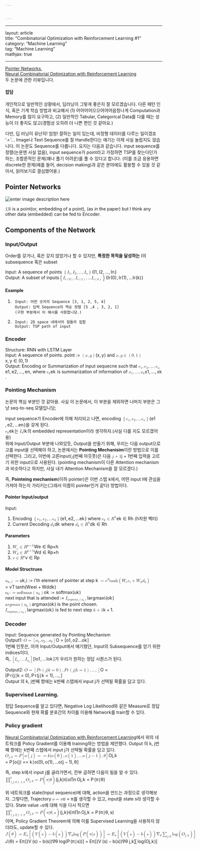 ```yaml
---


---
```


<hr>
<p>layout: article<br>
title: “Combinatorial Optimization with Reinforcement Learning #1”<br>
category: “Machine Learning”<br>
tag: “Machine Learning”<br>
mathjax: true</p>
<hr>
<p><a href="https://arxiv.org/abs/1506.03134">Pointer Networks</a>,<br>
<a href="https://arxiv.org/abs/1611.09940">Neural Combinatorial Optimization with Reinforcement Learning</a><br>
두 논문에 관한 리뷰입니다.</p>
<h4 id="잡담">잡담</h4>
<p>개인적으로 일반적인 상황에서, 딥러닝이 그렇게 좋은지 잘 모르겠습니다. 다른 패턴 인식, 혹은 기계 학습 방법과 비교해서 (1) 어어어어으으어어어음청나게 Computation과 Memory를 많이 요구하고, (2) 일반적인 Tabular, Categorical Data를 다룰 때는 성능이 더 좋지도 않고(경험상 오히려 더 나쁜 편인 것 같아요.)</p>
<p>다만, 딥 러닝이 유난히! 엄청! 잘하는 일이 있는데, 비정형 데이터를 다루는 일이겠죠 ‘ㅅ’… Image나 Text Sequence를 잘 Handle한다는 얘기는 이제 사실 놀랍지도 않습니다. 이 논문도 Sequence를 다룹니다. 요지는 다음과 같습니다. input sequence를 정렬(논문엔 사실 없음), input sequence가 point라고 가정하면 TSP를 찾는다던가 하는, 조합론적인 문제(꽤나 풀기 어려운)를 풀 수 있다고 합니다. (이를 조금 응용하면 discrete한 문제(예를 들어, decision making)과 같은 분야에도 활용할 수 있을 것 같아서, 읽어보기로 결심했어용.)</p>
<h2 id="pointer-networks">Pointer Networks</h2>
<p><img src="https://lh3.googleusercontent.com/32fGbBX91XeRrjtqvAg3yo7xncJ4AaX8iArLnIryHJqH1iSHeqpM-bTQpCCOMcfnOYgUgdKUbHd4" alt="enter image description here"></p>
<p><span class="katex--inline"><span class="katex"><span class="katex-mathml"><math><semantics><mrow><msub><mi>I</mi><mi>i</mi></msub></mrow><annotation encoding="application/x-tex">I_i</annotation></semantics></math></span><span class="katex-html" aria-hidden="true"><span class="base"><span class="strut" style="height: 0.83333em; vertical-align: -0.15em;"></span><span class="mord"><span class="mord mathit" style="margin-right: 0.07847em;">I</span><span class="msupsub"><span class="vlist-t vlist-t2"><span class="vlist-r"><span class="vlist" style="height: 0.311664em;"><span class="" style="top: -2.55em; margin-left: -0.07847em; margin-right: 0.05em;"><span class="pstrut" style="height: 2.7em;"></span><span class="sizing reset-size6 size3 mtight"><span class="mord mathit mtight">i</span></span></span></span><span class="vlist-s">​</span></span><span class="vlist-r"><span class="vlist" style="height: 0.15em;"><span class=""></span></span></span></span></span></span></span></span></span></span> is a point(or, embedding of a point), (as in the paper) but I think any other data (embedded) can be fed to Encoder.</p>
<h2 id="components-of-the-network">Components of the Network</h2>
<h3 id="inputoutput">Input/Output</h3>
<p>Order를 갖거나, 혹은 갖지 않았거나 할 수 있지만, <strong>특정한 목적을 달성하는</strong> I의 subsequence 혹은 subset</p>
<p>Input: A sequence of points <span class="katex--inline"><span class="katex"><span class="katex-mathml"><math><semantics><mrow><mo>{</mo><msub><mi>I</mi><mn>1</mn></msub><mo separator="true">,</mo><msub><mi>I</mi><mn>2</mn></msub><mo separator="true">,</mo><mi mathvariant="normal">.</mi><mi mathvariant="normal">.</mi><mi mathvariant="normal">.</mi><mo separator="true">,</mo><msub><mi>I</mi><mi>n</mi></msub><mo>}</mo></mrow><annotation encoding="application/x-tex">\{I_1, I_2, ..., I_n\}</annotation></semantics></math></span><span class="katex-html" aria-hidden="true"><span class="base"><span class="strut" style="height: 1em; vertical-align: -0.25em;"></span><span class="mopen">{</span><span class="mord"><span class="mord mathit" style="margin-right: 0.07847em;">I</span><span class="msupsub"><span class="vlist-t vlist-t2"><span class="vlist-r"><span class="vlist" style="height: 0.301108em;"><span class="" style="top: -2.55em; margin-left: -0.07847em; margin-right: 0.05em;"><span class="pstrut" style="height: 2.7em;"></span><span class="sizing reset-size6 size3 mtight"><span class="mord mtight">1</span></span></span></span><span class="vlist-s">​</span></span><span class="vlist-r"><span class="vlist" style="height: 0.15em;"><span class=""></span></span></span></span></span></span><span class="mpunct">,</span><span class="mspace" style="margin-right: 0.166667em;"></span><span class="mord"><span class="mord mathit" style="margin-right: 0.07847em;">I</span><span class="msupsub"><span class="vlist-t vlist-t2"><span class="vlist-r"><span class="vlist" style="height: 0.301108em;"><span class="" style="top: -2.55em; margin-left: -0.07847em; margin-right: 0.05em;"><span class="pstrut" style="height: 2.7em;"></span><span class="sizing reset-size6 size3 mtight"><span class="mord mtight">2</span></span></span></span><span class="vlist-s">​</span></span><span class="vlist-r"><span class="vlist" style="height: 0.15em;"><span class=""></span></span></span></span></span></span><span class="mpunct">,</span><span class="mspace" style="margin-right: 0.166667em;"></span><span class="mord">.</span><span class="mord">.</span><span class="mord">.</span><span class="mpunct">,</span><span class="mspace" style="margin-right: 0.166667em;"></span><span class="mord"><span class="mord mathit" style="margin-right: 0.07847em;">I</span><span class="msupsub"><span class="vlist-t vlist-t2"><span class="vlist-r"><span class="vlist" style="height: 0.151392em;"><span class="" style="top: -2.55em; margin-left: -0.07847em; margin-right: 0.05em;"><span class="pstrut" style="height: 2.7em;"></span><span class="sizing reset-size6 size3 mtight"><span class="mord mathit mtight">n</span></span></span></span><span class="vlist-s">​</span></span><span class="vlist-r"><span class="vlist" style="height: 0.15em;"><span class=""></span></span></span></span></span></span><span class="mclose">}</span></span></span></span></span><br>
Output: A  subset of inputs<span class="katex--inline"><span class="katex"><span class="katex-mathml"><math><semantics><mrow><mo>{</mo><msub><mi>I</mi><mrow><mi>r</mi><mo>(</mo><mn>0</mn><mo>)</mo></mrow></msub><mo separator="true">,</mo><msub><mi>I</mi><mrow><mi>r</mi><mo>(</mo><mn>1</mn><mo>)</mo></mrow></msub><mo separator="true">,</mo><mi mathvariant="normal">.</mi><mi mathvariant="normal">.</mi><mi mathvariant="normal">.</mi><msub><mi>I</mi><mrow><mi>r</mi><mo>(</mo><mi>k</mi><mo>)</mo></mrow></msub><mo>}</mo></mrow><annotation encoding="application/x-tex">\{I_{r(0)}, I_{r(1)}, ... I_{r(k)} \}</annotation></semantics></math></span><span class="katex-html" aria-hidden="true"><span class="base"><span class="strut" style="height: 1.1052em; vertical-align: -0.3552em;"></span><span class="mopen">{</span><span class="mord"><span class="mord mathit" style="margin-right: 0.07847em;">I</span><span class="msupsub"><span class="vlist-t vlist-t2"><span class="vlist-r"><span class="vlist" style="height: 0.3448em;"><span class="" style="top: -2.5198em; margin-left: -0.07847em; margin-right: 0.05em;"><span class="pstrut" style="height: 2.7em;"></span><span class="sizing reset-size6 size3 mtight"><span class="mord mtight"><span class="mord mathit mtight" style="margin-right: 0.02778em;">r</span><span class="mopen mtight">(</span><span class="mord mtight">0</span><span class="mclose mtight">)</span></span></span></span></span><span class="vlist-s">​</span></span><span class="vlist-r"><span class="vlist" style="height: 0.3552em;"><span class=""></span></span></span></span></span></span><span class="mpunct">,</span><span class="mspace" style="margin-right: 0.166667em;"></span><span class="mord"><span class="mord mathit" style="margin-right: 0.07847em;">I</span><span class="msupsub"><span class="vlist-t vlist-t2"><span class="vlist-r"><span class="vlist" style="height: 0.3448em;"><span class="" style="top: -2.5198em; margin-left: -0.07847em; margin-right: 0.05em;"><span class="pstrut" style="height: 2.7em;"></span><span class="sizing reset-size6 size3 mtight"><span class="mord mtight"><span class="mord mathit mtight" style="margin-right: 0.02778em;">r</span><span class="mopen mtight">(</span><span class="mord mtight">1</span><span class="mclose mtight">)</span></span></span></span></span><span class="vlist-s">​</span></span><span class="vlist-r"><span class="vlist" style="height: 0.3552em;"><span class=""></span></span></span></span></span></span><span class="mpunct">,</span><span class="mspace" style="margin-right: 0.166667em;"></span><span class="mord">.</span><span class="mord">.</span><span class="mord">.</span><span class="mord"><span class="mord mathit" style="margin-right: 0.07847em;">I</span><span class="msupsub"><span class="vlist-t vlist-t2"><span class="vlist-r"><span class="vlist" style="height: 0.3448em;"><span class="" style="top: -2.5198em; margin-left: -0.07847em; margin-right: 0.05em;"><span class="pstrut" style="height: 2.7em;"></span><span class="sizing reset-size6 size3 mtight"><span class="mord mtight"><span class="mord mathit mtight" style="margin-right: 0.02778em;">r</span><span class="mopen mtight">(</span><span class="mord mathit mtight" style="margin-right: 0.03148em;">k</span><span class="mclose mtight">)</span></span></span></span></span><span class="vlist-s">​</span></span><span class="vlist-r"><span class="vlist" style="height: 0.3552em;"><span class=""></span></span></span></span></span></span><span class="mclose">}</span></span></span></span></span></p>
<h4 id="example">Example</h4>
<ol>
<li>
<pre><code> Input: 어떤 숫자의 Sequence [3, 1, 2, 5, 4]
 Output: 입력 Sequence의 역순 정렬 [5 ,4 , 3, 2, 1] 
 (구현 부분에서 이 예시를 사용합니당.)
</code></pre>
</li>
<li>
<pre><code> Input: 2D space 내에서의 점들의 집합
 Output: TSP path of input
</code></pre>
</li>
</ol>
<h3 id="encoder">Encoder</h3>
<p>Structure: RNN with LSTM Layer<br>
Input: A sequence of points. point := <span class="katex--inline"><span class="katex"><span class="katex-mathml"><math><semantics><mrow><mo>(</mo><mi>x</mi><mo separator="true">,</mo><mi>y</mi><mo>)</mo></mrow><annotation encoding="application/x-tex">(x, y)</annotation></semantics></math></span><span class="katex-html" aria-hidden="true"><span class="base"><span class="strut" style="height: 1em; vertical-align: -0.25em;"></span><span class="mopen">(</span><span class="mord mathit">x</span><span class="mpunct">,</span><span class="mspace" style="margin-right: 0.166667em;"></span><span class="mord mathit" style="margin-right: 0.03588em;">y</span><span class="mclose">)</span></span></span></span></span> and <span class="katex--inline"><span class="katex"><span class="katex-mathml"><math><semantics><mrow><mi>x</mi><mo separator="true">,</mo><mi>y</mi><mo>∈</mo><mo>(</mo><mn>0</mn><mo separator="true">,</mo><mn>1</mn><mo>)</mo></mrow><annotation encoding="application/x-tex">x, y \in (0,1)</annotation></semantics></math></span><span class="katex-html" aria-hidden="true"><span class="base"><span class="strut" style="height: 0.73354em; vertical-align: -0.19444em;"></span><span class="mord mathit">x</span><span class="mpunct">,</span><span class="mspace" style="margin-right: 0.166667em;"></span><span class="mord mathit" style="margin-right: 0.03588em;">y</span><span class="mspace" style="margin-right: 0.277778em;"></span><span class="mrel">∈</span><span class="mspace" style="margin-right: 0.277778em;"></span></span><span class="base"><span class="strut" style="height: 1em; vertical-align: -0.25em;"></span><span class="mopen">(</span><span class="mord">0</span><span class="mpunct">,</span><span class="mspace" style="margin-right: 0.166667em;"></span><span class="mord">1</span><span class="mclose">)</span></span></span></span></span><br>
Output: Encoding or Summarization of input sequecne such that <span class="katex--inline"><span class="katex"><span class="katex-mathml"><math><semantics><mrow><msub><mi>e</mi><mn>1</mn></msub><mo separator="true">,</mo><msub><mi>e</mi><mn>2</mn></msub><mo separator="true">,</mo><mi mathvariant="normal">.</mi><mi mathvariant="normal">.</mi><mi mathvariant="normal">.</mi><mo separator="true">,</mo><msub><mi>e</mi><mi>n</mi></msub></mrow><annotation encoding="application/x-tex">{e_1, e_2, ..., e_n }</annotation></semantics></math></span><span class="katex-html" aria-hidden="true"><span class="base"><span class="strut" style="height: 0.625em; vertical-align: -0.19444em;"></span><span class="mord"><span class="mord"><span class="mord mathit">e</span><span class="msupsub"><span class="vlist-t vlist-t2"><span class="vlist-r"><span class="vlist" style="height: 0.301108em;"><span class="" style="top: -2.55em; margin-left: 0em; margin-right: 0.05em;"><span class="pstrut" style="height: 2.7em;"></span><span class="sizing reset-size6 size3 mtight"><span class="mord mtight">1</span></span></span></span><span class="vlist-s">​</span></span><span class="vlist-r"><span class="vlist" style="height: 0.15em;"><span class=""></span></span></span></span></span></span><span class="mpunct">,</span><span class="mspace" style="margin-right: 0.166667em;"></span><span class="mord"><span class="mord mathit">e</span><span class="msupsub"><span class="vlist-t vlist-t2"><span class="vlist-r"><span class="vlist" style="height: 0.301108em;"><span class="" style="top: -2.55em; margin-left: 0em; margin-right: 0.05em;"><span class="pstrut" style="height: 2.7em;"></span><span class="sizing reset-size6 size3 mtight"><span class="mord mtight">2</span></span></span></span><span class="vlist-s">​</span></span><span class="vlist-r"><span class="vlist" style="height: 0.15em;"><span class=""></span></span></span></span></span></span><span class="mpunct">,</span><span class="mspace" style="margin-right: 0.166667em;"></span><span class="mord">.</span><span class="mord">.</span><span class="mord">.</span><span class="mpunct">,</span><span class="mspace" style="margin-right: 0.166667em;"></span><span class="mord"><span class="mord mathit">e</span><span class="msupsub"><span class="vlist-t vlist-t2"><span class="vlist-r"><span class="vlist" style="height: 0.151392em;"><span class="" style="top: -2.55em; margin-left: 0em; margin-right: 0.05em;"><span class="pstrut" style="height: 2.7em;"></span><span class="sizing reset-size6 size3 mtight"><span class="mord mathit mtight">n</span></span></span></span><span class="vlist-s">​</span></span><span class="vlist-r"><span class="vlist" style="height: 0.15em;"><span class=""></span></span></span></span></span></span></span></span></span></span></span>, where <span class="katex--inline"><span class="katex"><span class="katex-mathml"><math><semantics><mrow><msub><mi>e</mi><mi>k</mi></msub></mrow><annotation encoding="application/x-tex">e_k</annotation></semantics></math></span><span class="katex-html" aria-hidden="true"><span class="base"><span class="strut" style="height: 0.58056em; vertical-align: -0.15em;"></span><span class="mord"><span class="mord mathit">e</span><span class="msupsub"><span class="vlist-t vlist-t2"><span class="vlist-r"><span class="vlist" style="height: 0.336108em;"><span class="" style="top: -2.55em; margin-left: 0em; margin-right: 0.05em;"><span class="pstrut" style="height: 2.7em;"></span><span class="sizing reset-size6 size3 mtight"><span class="mord mathit mtight" style="margin-right: 0.03148em;">k</span></span></span></span><span class="vlist-s">​</span></span><span class="vlist-r"><span class="vlist" style="height: 0.15em;"><span class=""></span></span></span></span></span></span></span></span></span></span> is summarization of information of <span class="katex--inline"><span class="katex"><span class="katex-mathml"><math><semantics><mrow><msub><mi>x</mi><mn>1</mn></msub><mo separator="true">,</mo><mi mathvariant="normal">.</mi><mi mathvariant="normal">.</mi><mi mathvariant="normal">.</mi><mo separator="true">,</mo><msub><mi>x</mi><mi>k</mi></msub></mrow><annotation encoding="application/x-tex">{x_1, ..., x_k}</annotation></semantics></math></span><span class="katex-html" aria-hidden="true"><span class="base"><span class="strut" style="height: 0.625em; vertical-align: -0.19444em;"></span><span class="mord"><span class="mord"><span class="mord mathit">x</span><span class="msupsub"><span class="vlist-t vlist-t2"><span class="vlist-r"><span class="vlist" style="height: 0.301108em;"><span class="" style="top: -2.55em; margin-left: 0em; margin-right: 0.05em;"><span class="pstrut" style="height: 2.7em;"></span><span class="sizing reset-size6 size3 mtight"><span class="mord mtight">1</span></span></span></span><span class="vlist-s">​</span></span><span class="vlist-r"><span class="vlist" style="height: 0.15em;"><span class=""></span></span></span></span></span></span><span class="mpunct">,</span><span class="mspace" style="margin-right: 0.166667em;"></span><span class="mord">.</span><span class="mord">.</span><span class="mord">.</span><span class="mpunct">,</span><span class="mspace" style="margin-right: 0.166667em;"></span><span class="mord"><span class="mord mathit">x</span><span class="msupsub"><span class="vlist-t vlist-t2"><span class="vlist-r"><span class="vlist" style="height: 0.336108em;"><span class="" style="top: -2.55em; margin-left: 0em; margin-right: 0.05em;"><span class="pstrut" style="height: 2.7em;"></span><span class="sizing reset-size6 size3 mtight"><span class="mord mathit mtight" style="margin-right: 0.03148em;">k</span></span></span></span><span class="vlist-s">​</span></span><span class="vlist-r"><span class="vlist" style="height: 0.15em;"><span class=""></span></span></span></span></span></span></span></span></span></span></span>.</p>
<h3 id="pointing-mechanism">Pointing Mechanism</h3>
<p>논문의 핵심 부분인 것 같아용. 사실 이 논문에서, 이 부분을 제외하면 나머지 부분은 그냥 seq-to-seq 모델입니당;</p>
<p>input sequence가 Encoder에 의해 처리되고 나면,   encoding <span class="katex--inline"><span class="katex"><span class="katex-mathml"><math><semantics><mrow><mo>{</mo><msub><mi>e</mi><mn>1</mn></msub><mo separator="true">,</mo><msub><mi>e</mi><mn>2</mn></msub><mo separator="true">,</mo><mi mathvariant="normal">.</mi><mi mathvariant="normal">.</mi><mi mathvariant="normal">.</mi><msub><mi>e</mi><mi>n</mi></msub><mo>}</mo></mrow><annotation encoding="application/x-tex">\{e_1, e_2, ... e_n\}</annotation></semantics></math></span><span class="katex-html" aria-hidden="true"><span class="base"><span class="strut" style="height: 1em; vertical-align: -0.25em;"></span><span class="mopen">{</span><span class="mord"><span class="mord mathit">e</span><span class="msupsub"><span class="vlist-t vlist-t2"><span class="vlist-r"><span class="vlist" style="height: 0.301108em;"><span class="" style="top: -2.55em; margin-left: 0em; margin-right: 0.05em;"><span class="pstrut" style="height: 2.7em;"></span><span class="sizing reset-size6 size3 mtight"><span class="mord mtight">1</span></span></span></span><span class="vlist-s">​</span></span><span class="vlist-r"><span class="vlist" style="height: 0.15em;"><span class=""></span></span></span></span></span></span><span class="mpunct">,</span><span class="mspace" style="margin-right: 0.166667em;"></span><span class="mord"><span class="mord mathit">e</span><span class="msupsub"><span class="vlist-t vlist-t2"><span class="vlist-r"><span class="vlist" style="height: 0.301108em;"><span class="" style="top: -2.55em; margin-left: 0em; margin-right: 0.05em;"><span class="pstrut" style="height: 2.7em;"></span><span class="sizing reset-size6 size3 mtight"><span class="mord mtight">2</span></span></span></span><span class="vlist-s">​</span></span><span class="vlist-r"><span class="vlist" style="height: 0.15em;"><span class=""></span></span></span></span></span></span><span class="mpunct">,</span><span class="mspace" style="margin-right: 0.166667em;"></span><span class="mord">.</span><span class="mord">.</span><span class="mord">.</span><span class="mord"><span class="mord mathit">e</span><span class="msupsub"><span class="vlist-t vlist-t2"><span class="vlist-r"><span class="vlist" style="height: 0.151392em;"><span class="" style="top: -2.55em; margin-left: 0em; margin-right: 0.05em;"><span class="pstrut" style="height: 2.7em;"></span><span class="sizing reset-size6 size3 mtight"><span class="mord mathit mtight">n</span></span></span></span><span class="vlist-s">​</span></span><span class="vlist-r"><span class="vlist" style="height: 0.15em;"><span class=""></span></span></span></span></span></span><span class="mclose">}</span></span></span></span></span>을 갖게 된다.<br>
<span class="katex--inline"><span class="katex"><span class="katex-mathml"><math><semantics><mrow><msub><mi>e</mi><mi>k</mi></msub></mrow><annotation encoding="application/x-tex">e_k</annotation></semantics></math></span><span class="katex-html" aria-hidden="true"><span class="base"><span class="strut" style="height: 0.58056em; vertical-align: -0.15em;"></span><span class="mord"><span class="mord mathit">e</span><span class="msupsub"><span class="vlist-t vlist-t2"><span class="vlist-r"><span class="vlist" style="height: 0.336108em;"><span class="" style="top: -2.55em; margin-left: 0em; margin-right: 0.05em;"><span class="pstrut" style="height: 2.7em;"></span><span class="sizing reset-size6 size3 mtight"><span class="mord mathit mtight" style="margin-right: 0.03148em;">k</span></span></span></span><span class="vlist-s">​</span></span><span class="vlist-r"><span class="vlist" style="height: 0.15em;"><span class=""></span></span></span></span></span></span></span></span></span></span>는 <span class="katex--inline"><span class="katex"><span class="katex-mathml"><math><semantics><mrow><msub><mi>I</mi><mi>k</mi></msub></mrow><annotation encoding="application/x-tex">I_k</annotation></semantics></math></span><span class="katex-html" aria-hidden="true"><span class="base"><span class="strut" style="height: 0.83333em; vertical-align: -0.15em;"></span><span class="mord"><span class="mord mathit" style="margin-right: 0.07847em;">I</span><span class="msupsub"><span class="vlist-t vlist-t2"><span class="vlist-r"><span class="vlist" style="height: 0.336108em;"><span class="" style="top: -2.55em; margin-left: -0.07847em; margin-right: 0.05em;"><span class="pstrut" style="height: 2.7em;"></span><span class="sizing reset-size6 size3 mtight"><span class="mord mathit mtight" style="margin-right: 0.03148em;">k</span></span></span></span><span class="vlist-s">​</span></span><span class="vlist-r"><span class="vlist" style="height: 0.15em;"><span class=""></span></span></span></span></span></span></span></span></span></span>의 embedded representation이라 생각하자.(사실 다를 지도 모르겠어용)<br>
위에 Input/Output 부분에 나와있듯, Output을 만들기 위해, 우리는 다음 output으로 고를 input을 선택해야 하고, 논문에서는 <strong>Pointing Mechanisim</strong>이란 방법으로 이를 선택한다. 그리고, 이번에 고른input(<span class="katex--inline"><span class="katex"><span class="katex-mathml"><math><semantics><mrow><mi>j</mi></mrow><annotation encoding="application/x-tex">j</annotation></semantics></math></span><span class="katex-html" aria-hidden="true"><span class="base"><span class="strut" style="height: 0.85396em; vertical-align: -0.19444em;"></span><span class="mord mathit" style="margin-right: 0.05724em;">j</span></span></span></span></span>번째 아웃풋)은 다음 <span class="katex--inline"><span class="katex"><span class="katex-mathml"><math><semantics><mrow><mi>j</mi><mo>+</mo><mn>1</mn></mrow><annotation encoding="application/x-tex">j+1</annotation></semantics></math></span><span class="katex-html" aria-hidden="true"><span class="base"><span class="strut" style="height: 0.85396em; vertical-align: -0.19444em;"></span><span class="mord mathit" style="margin-right: 0.05724em;">j</span><span class="mspace" style="margin-right: 0.222222em;"></span><span class="mbin">+</span><span class="mspace" style="margin-right: 0.222222em;"></span></span><span class="base"><span class="strut" style="height: 0.64444em; vertical-align: 0em;"></span><span class="mord">1</span></span></span></span></span>번째 입력을 고르기 위한 input으로 사용된다. (pointing mechanism이 다른 Attention mechanism과 비슷하다고 하지만, 사실 내가 Attention Mechanism을 잘 모르겠다.)</p>
<p>즉, <strong>Pointeing mechanism</strong>(이하 pointer)은 이번 스텝 k에서, 어떤 input I에 관심을 가져야 하는지 가리키는(그래서 이름이 pointer인거 같다) 방법이다.</p>
<h4 id="pointer-inputoutput">Pointer Input/output</h4>
<p>Input:</p>
<ol>
<li>Encoding <span class="katex--inline"><span class="katex"><span class="katex-mathml"><math><semantics><mrow><mo>{</mo><msub><mi>e</mi><mn>1</mn></msub><mo separator="true">,</mo><msub><mi>e</mi><mn>2</mn></msub><mo separator="true">,</mo><mi mathvariant="normal">.</mi><mi mathvariant="normal">.</mi><mi mathvariant="normal">.</mi><msub><mi>e</mi><mi>k</mi></msub><mo>}</mo></mrow><annotation encoding="application/x-tex">\{e_1, e_2, ...e_k\}</annotation></semantics></math></span><span class="katex-html" aria-hidden="true"><span class="base"><span class="strut" style="height: 1em; vertical-align: -0.25em;"></span><span class="mopen">{</span><span class="mord"><span class="mord mathit">e</span><span class="msupsub"><span class="vlist-t vlist-t2"><span class="vlist-r"><span class="vlist" style="height: 0.301108em;"><span class="" style="top: -2.55em; margin-left: 0em; margin-right: 0.05em;"><span class="pstrut" style="height: 2.7em;"></span><span class="sizing reset-size6 size3 mtight"><span class="mord mtight">1</span></span></span></span><span class="vlist-s">​</span></span><span class="vlist-r"><span class="vlist" style="height: 0.15em;"><span class=""></span></span></span></span></span></span><span class="mpunct">,</span><span class="mspace" style="margin-right: 0.166667em;"></span><span class="mord"><span class="mord mathit">e</span><span class="msupsub"><span class="vlist-t vlist-t2"><span class="vlist-r"><span class="vlist" style="height: 0.301108em;"><span class="" style="top: -2.55em; margin-left: 0em; margin-right: 0.05em;"><span class="pstrut" style="height: 2.7em;"></span><span class="sizing reset-size6 size3 mtight"><span class="mord mtight">2</span></span></span></span><span class="vlist-s">​</span></span><span class="vlist-r"><span class="vlist" style="height: 0.15em;"><span class=""></span></span></span></span></span></span><span class="mpunct">,</span><span class="mspace" style="margin-right: 0.166667em;"></span><span class="mord">.</span><span class="mord">.</span><span class="mord">.</span><span class="mord"><span class="mord mathit">e</span><span class="msupsub"><span class="vlist-t vlist-t2"><span class="vlist-r"><span class="vlist" style="height: 0.336108em;"><span class="" style="top: -2.55em; margin-left: 0em; margin-right: 0.05em;"><span class="pstrut" style="height: 2.7em;"></span><span class="sizing reset-size6 size3 mtight"><span class="mord mathit mtight" style="margin-right: 0.03148em;">k</span></span></span></span><span class="vlist-s">​</span></span><span class="vlist-r"><span class="vlist" style="height: 0.15em;"><span class=""></span></span></span></span></span></span><span class="mclose">}</span></span></span></span></span> where <span class="katex--inline"><span class="katex"><span class="katex-mathml"><math><semantics><mrow><msub><mi>e</mi><mi>k</mi></msub><mo>∈</mo><msup><mi>R</mi><mi>h</mi></msup></mrow><annotation encoding="application/x-tex">e_k \in R^h</annotation></semantics></math></span><span class="katex-html" aria-hidden="true"><span class="base"><span class="strut" style="height: 0.6891em; vertical-align: -0.15em;"></span><span class="mord"><span class="mord mathit">e</span><span class="msupsub"><span class="vlist-t vlist-t2"><span class="vlist-r"><span class="vlist" style="height: 0.336108em;"><span class="" style="top: -2.55em; margin-left: 0em; margin-right: 0.05em;"><span class="pstrut" style="height: 2.7em;"></span><span class="sizing reset-size6 size3 mtight"><span class="mord mathit mtight" style="margin-right: 0.03148em;">k</span></span></span></span><span class="vlist-s">​</span></span><span class="vlist-r"><span class="vlist" style="height: 0.15em;"><span class=""></span></span></span></span></span></span><span class="mspace" style="margin-right: 0.277778em;"></span><span class="mrel">∈</span><span class="mspace" style="margin-right: 0.277778em;"></span></span><span class="base"><span class="strut" style="height: 0.849108em; vertical-align: 0em;"></span><span class="mord"><span class="mord mathit" style="margin-right: 0.00773em;">R</span><span class="msupsub"><span class="vlist-t"><span class="vlist-r"><span class="vlist" style="height: 0.849108em;"><span class="" style="top: -3.063em; margin-right: 0.05em;"><span class="pstrut" style="height: 2.7em;"></span><span class="sizing reset-size6 size3 mtight"><span class="mord mathit mtight">h</span></span></span></span></span></span></span></span></span></span></span></span> (h차원 벡터)</li>
<li>Current Decoding <span class="katex--inline"><span class="katex"><span class="katex-mathml"><math><semantics><mrow><msub><mi>d</mi><mi>k</mi></msub></mrow><annotation encoding="application/x-tex">d_k</annotation></semantics></math></span><span class="katex-html" aria-hidden="true"><span class="base"><span class="strut" style="height: 0.84444em; vertical-align: -0.15em;"></span><span class="mord"><span class="mord mathit">d</span><span class="msupsub"><span class="vlist-t vlist-t2"><span class="vlist-r"><span class="vlist" style="height: 0.336108em;"><span class="" style="top: -2.55em; margin-left: 0em; margin-right: 0.05em;"><span class="pstrut" style="height: 2.7em;"></span><span class="sizing reset-size6 size3 mtight"><span class="mord mathit mtight" style="margin-right: 0.03148em;">k</span></span></span></span><span class="vlist-s">​</span></span><span class="vlist-r"><span class="vlist" style="height: 0.15em;"><span class=""></span></span></span></span></span></span></span></span></span></span> where <span class="katex--inline"><span class="katex"><span class="katex-mathml"><math><semantics><mrow><msub><mi>d</mi><mi>k</mi></msub><mo>∈</mo><msup><mi>R</mi><mi>h</mi></msup></mrow><annotation encoding="application/x-tex">d_k \in  R^h</annotation></semantics></math></span><span class="katex-html" aria-hidden="true"><span class="base"><span class="strut" style="height: 0.84444em; vertical-align: -0.15em;"></span><span class="mord"><span class="mord mathit">d</span><span class="msupsub"><span class="vlist-t vlist-t2"><span class="vlist-r"><span class="vlist" style="height: 0.336108em;"><span class="" style="top: -2.55em; margin-left: 0em; margin-right: 0.05em;"><span class="pstrut" style="height: 2.7em;"></span><span class="sizing reset-size6 size3 mtight"><span class="mord mathit mtight" style="margin-right: 0.03148em;">k</span></span></span></span><span class="vlist-s">​</span></span><span class="vlist-r"><span class="vlist" style="height: 0.15em;"><span class=""></span></span></span></span></span></span><span class="mspace" style="margin-right: 0.277778em;"></span><span class="mrel">∈</span><span class="mspace" style="margin-right: 0.277778em;"></span></span><span class="base"><span class="strut" style="height: 0.849108em; vertical-align: 0em;"></span><span class="mord"><span class="mord mathit" style="margin-right: 0.00773em;">R</span><span class="msupsub"><span class="vlist-t"><span class="vlist-r"><span class="vlist" style="height: 0.849108em;"><span class="" style="top: -3.063em; margin-right: 0.05em;"><span class="pstrut" style="height: 2.7em;"></span><span class="sizing reset-size6 size3 mtight"><span class="mord mathit mtight">h</span></span></span></span></span></span></span></span></span></span></span></span></li>
</ol>
<h4 id="parameters">Parameters</h4>
<ol>
<li><span class="katex--inline"><span class="katex"><span class="katex-mathml"><math><semantics><mrow><msub><mi>W</mi><mi>e</mi></msub><mo>∈</mo><msup><mi>R</mi><mrow><mi>p</mi><mo>×</mo><mi>h</mi></mrow></msup></mrow><annotation encoding="application/x-tex">W_e \in R^{p \times h}</annotation></semantics></math></span><span class="katex-html" aria-hidden="true"><span class="base"><span class="strut" style="height: 0.83333em; vertical-align: -0.15em;"></span><span class="mord"><span class="mord mathit" style="margin-right: 0.13889em;">W</span><span class="msupsub"><span class="vlist-t vlist-t2"><span class="vlist-r"><span class="vlist" style="height: 0.151392em;"><span class="" style="top: -2.55em; margin-left: -0.13889em; margin-right: 0.05em;"><span class="pstrut" style="height: 2.7em;"></span><span class="sizing reset-size6 size3 mtight"><span class="mord mathit mtight">e</span></span></span></span><span class="vlist-s">​</span></span><span class="vlist-r"><span class="vlist" style="height: 0.15em;"><span class=""></span></span></span></span></span></span><span class="mspace" style="margin-right: 0.277778em;"></span><span class="mrel">∈</span><span class="mspace" style="margin-right: 0.277778em;"></span></span><span class="base"><span class="strut" style="height: 0.849108em; vertical-align: 0em;"></span><span class="mord"><span class="mord mathit" style="margin-right: 0.00773em;">R</span><span class="msupsub"><span class="vlist-t"><span class="vlist-r"><span class="vlist" style="height: 0.849108em;"><span class="" style="top: -3.063em; margin-right: 0.05em;"><span class="pstrut" style="height: 2.7em;"></span><span class="sizing reset-size6 size3 mtight"><span class="mord mtight"><span class="mord mathit mtight">p</span><span class="mbin mtight">×</span><span class="mord mathit mtight">h</span></span></span></span></span></span></span></span></span></span></span></span></span></li>
<li><span class="katex--inline"><span class="katex"><span class="katex-mathml"><math><semantics><mrow><msub><mi>W</mi><mi>d</mi></msub><mo>∈</mo><msup><mi>R</mi><mrow><mi>p</mi><mo>×</mo><mi>h</mi></mrow></msup></mrow><annotation encoding="application/x-tex">W_d \in R^{p \times h}</annotation></semantics></math></span><span class="katex-html" aria-hidden="true"><span class="base"><span class="strut" style="height: 0.83333em; vertical-align: -0.15em;"></span><span class="mord"><span class="mord mathit" style="margin-right: 0.13889em;">W</span><span class="msupsub"><span class="vlist-t vlist-t2"><span class="vlist-r"><span class="vlist" style="height: 0.336108em;"><span class="" style="top: -2.55em; margin-left: -0.13889em; margin-right: 0.05em;"><span class="pstrut" style="height: 2.7em;"></span><span class="sizing reset-size6 size3 mtight"><span class="mord mathit mtight">d</span></span></span></span><span class="vlist-s">​</span></span><span class="vlist-r"><span class="vlist" style="height: 0.15em;"><span class=""></span></span></span></span></span></span><span class="mspace" style="margin-right: 0.277778em;"></span><span class="mrel">∈</span><span class="mspace" style="margin-right: 0.277778em;"></span></span><span class="base"><span class="strut" style="height: 0.849108em; vertical-align: 0em;"></span><span class="mord"><span class="mord mathit" style="margin-right: 0.00773em;">R</span><span class="msupsub"><span class="vlist-t"><span class="vlist-r"><span class="vlist" style="height: 0.849108em;"><span class="" style="top: -3.063em; margin-right: 0.05em;"><span class="pstrut" style="height: 2.7em;"></span><span class="sizing reset-size6 size3 mtight"><span class="mord mtight"><span class="mord mathit mtight">p</span><span class="mbin mtight">×</span><span class="mord mathit mtight">h</span></span></span></span></span></span></span></span></span></span></span></span></span></li>
<li><span class="katex--inline"><span class="katex"><span class="katex-mathml"><math><semantics><mrow><mi>v</mi><mo>∈</mo><msup><mi>R</mi><mi>p</mi></msup></mrow><annotation encoding="application/x-tex">v \in R^p</annotation></semantics></math></span><span class="katex-html" aria-hidden="true"><span class="base"><span class="strut" style="height: 0.5782em; vertical-align: -0.0391em;"></span><span class="mord mathit" style="margin-right: 0.03588em;">v</span><span class="mspace" style="margin-right: 0.277778em;"></span><span class="mrel">∈</span><span class="mspace" style="margin-right: 0.277778em;"></span></span><span class="base"><span class="strut" style="height: 0.68333em; vertical-align: 0em;"></span><span class="mord"><span class="mord mathit" style="margin-right: 0.00773em;">R</span><span class="msupsub"><span class="vlist-t"><span class="vlist-r"><span class="vlist" style="height: 0.664392em;"><span class="" style="top: -3.063em; margin-right: 0.05em;"><span class="pstrut" style="height: 2.7em;"></span><span class="sizing reset-size6 size3 mtight"><span class="mord mathit mtight">p</span></span></span></span></span></span></span></span></span></span></span></span></li>
</ol>
<h4 id="model-structrues">Model Structrues</h4>
<p><span class="katex--inline"><span class="katex"><span class="katex-mathml"><math><semantics><mrow><msub><mi>u</mi><mrow><mi>k</mi><mo separator="true">,</mo><mi>i</mi></mrow></msub><mo>:</mo><mo>=</mo></mrow><annotation encoding="application/x-tex">u_{k, i} :=</annotation></semantics></math></span><span class="katex-html" aria-hidden="true"><span class="base"><span class="strut" style="height: 0.716668em; vertical-align: -0.286108em;"></span><span class="mord"><span class="mord mathit">u</span><span class="msupsub"><span class="vlist-t vlist-t2"><span class="vlist-r"><span class="vlist" style="height: 0.336108em;"><span class="" style="top: -2.55em; margin-left: 0em; margin-right: 0.05em;"><span class="pstrut" style="height: 2.7em;"></span><span class="sizing reset-size6 size3 mtight"><span class="mord mtight"><span class="mord mathit mtight" style="margin-right: 0.03148em;">k</span><span class="mpunct mtight">,</span><span class="mord mathit mtight">i</span></span></span></span></span><span class="vlist-s">​</span></span><span class="vlist-r"><span class="vlist" style="height: 0.286108em;"><span class=""></span></span></span></span></span></span><span class="mspace" style="margin-right: 0.277778em;"></span><span class="mrel">:</span></span><span class="base"><span class="strut" style="height: 0.36687em; vertical-align: 0em;"></span><span class="mrel">=</span></span></span></span></span> i’th element of pointer at step k <span class="katex--inline"><span class="katex"><span class="katex-mathml"><math><semantics><mrow><mo>=</mo><msup><mi>v</mi><mi>T</mi></msup><mtext>tanh</mtext><mo>(</mo><msub><mi>W</mi><mi>e</mi></msub><msub><mi>e</mi><mi>i</mi></msub><mo>+</mo><msub><mi>W</mi><mi>d</mi></msub><msub><mi>d</mi><mi>k</mi></msub><mo>)</mo></mrow><annotation encoding="application/x-tex">= v^T\text{tanh}(W_e e_i + W_dd_k)</annotation></semantics></math></span><span class="katex-html" aria-hidden="true"><span class="base"><span class="strut" style="height: 0.36687em; vertical-align: 0em;"></span><span class="mrel">=</span><span class="mspace" style="margin-right: 0.277778em;"></span></span><span class="base"><span class="strut" style="height: 1.09133em; vertical-align: -0.25em;"></span><span class="mord"><span class="mord mathit" style="margin-right: 0.03588em;">v</span><span class="msupsub"><span class="vlist-t"><span class="vlist-r"><span class="vlist" style="height: 0.841331em;"><span class="" style="top: -3.063em; margin-right: 0.05em;"><span class="pstrut" style="height: 2.7em;"></span><span class="sizing reset-size6 size3 mtight"><span class="mord mathit mtight" style="margin-right: 0.13889em;">T</span></span></span></span></span></span></span></span><span class="mord text"><span class="mord">tanh</span></span><span class="mopen">(</span><span class="mord"><span class="mord mathit" style="margin-right: 0.13889em;">W</span><span class="msupsub"><span class="vlist-t vlist-t2"><span class="vlist-r"><span class="vlist" style="height: 0.151392em;"><span class="" style="top: -2.55em; margin-left: -0.13889em; margin-right: 0.05em;"><span class="pstrut" style="height: 2.7em;"></span><span class="sizing reset-size6 size3 mtight"><span class="mord mathit mtight">e</span></span></span></span><span class="vlist-s">​</span></span><span class="vlist-r"><span class="vlist" style="height: 0.15em;"><span class=""></span></span></span></span></span></span><span class="mord"><span class="mord mathit">e</span><span class="msupsub"><span class="vlist-t vlist-t2"><span class="vlist-r"><span class="vlist" style="height: 0.311664em;"><span class="" style="top: -2.55em; margin-left: 0em; margin-right: 0.05em;"><span class="pstrut" style="height: 2.7em;"></span><span class="sizing reset-size6 size3 mtight"><span class="mord mathit mtight">i</span></span></span></span><span class="vlist-s">​</span></span><span class="vlist-r"><span class="vlist" style="height: 0.15em;"><span class=""></span></span></span></span></span></span><span class="mspace" style="margin-right: 0.222222em;"></span><span class="mbin">+</span><span class="mspace" style="margin-right: 0.222222em;"></span></span><span class="base"><span class="strut" style="height: 1em; vertical-align: -0.25em;"></span><span class="mord"><span class="mord mathit" style="margin-right: 0.13889em;">W</span><span class="msupsub"><span class="vlist-t vlist-t2"><span class="vlist-r"><span class="vlist" style="height: 0.336108em;"><span class="" style="top: -2.55em; margin-left: -0.13889em; margin-right: 0.05em;"><span class="pstrut" style="height: 2.7em;"></span><span class="sizing reset-size6 size3 mtight"><span class="mord mathit mtight">d</span></span></span></span><span class="vlist-s">​</span></span><span class="vlist-r"><span class="vlist" style="height: 0.15em;"><span class=""></span></span></span></span></span></span><span class="mord"><span class="mord mathit">d</span><span class="msupsub"><span class="vlist-t vlist-t2"><span class="vlist-r"><span class="vlist" style="height: 0.336108em;"><span class="" style="top: -2.55em; margin-left: 0em; margin-right: 0.05em;"><span class="pstrut" style="height: 2.7em;"></span><span class="sizing reset-size6 size3 mtight"><span class="mord mathit mtight" style="margin-right: 0.03148em;">k</span></span></span></span><span class="vlist-s">​</span></span><span class="vlist-r"><span class="vlist" style="height: 0.15em;"><span class=""></span></span></span></span></span></span><span class="mclose">)</span></span></span></span></span><br>
<span class="katex--inline"><span class="katex"><span class="katex-mathml"><math><semantics><mrow><msub><mi>o</mi><mi>k</mi></msub><mo>:</mo><mo>=</mo><mtext>softmax</mtext><mo>(</mo><msub><mi>u</mi><mi>k</mi></msub><mo>)</mo></mrow><annotation encoding="application/x-tex">o_k := \text{softmax}(u_k)</annotation></semantics></math></span><span class="katex-html" aria-hidden="true"><span class="base"><span class="strut" style="height: 0.58056em; vertical-align: -0.15em;"></span><span class="mord"><span class="mord mathit">o</span><span class="msupsub"><span class="vlist-t vlist-t2"><span class="vlist-r"><span class="vlist" style="height: 0.336108em;"><span class="" style="top: -2.55em; margin-left: 0em; margin-right: 0.05em;"><span class="pstrut" style="height: 2.7em;"></span><span class="sizing reset-size6 size3 mtight"><span class="mord mathit mtight" style="margin-right: 0.03148em;">k</span></span></span></span><span class="vlist-s">​</span></span><span class="vlist-r"><span class="vlist" style="height: 0.15em;"><span class=""></span></span></span></span></span></span><span class="mspace" style="margin-right: 0.277778em;"></span><span class="mrel">:</span></span><span class="base"><span class="strut" style="height: 0.36687em; vertical-align: 0em;"></span><span class="mrel">=</span><span class="mspace" style="margin-right: 0.277778em;"></span></span><span class="base"><span class="strut" style="height: 1em; vertical-align: -0.25em;"></span><span class="mord text"><span class="mord">softmax</span></span><span class="mopen">(</span><span class="mord"><span class="mord mathit">u</span><span class="msupsub"><span class="vlist-t vlist-t2"><span class="vlist-r"><span class="vlist" style="height: 0.336108em;"><span class="" style="top: -2.55em; margin-left: 0em; margin-right: 0.05em;"><span class="pstrut" style="height: 2.7em;"></span><span class="sizing reset-size6 size3 mtight"><span class="mord mathit mtight" style="margin-right: 0.03148em;">k</span></span></span></span><span class="vlist-s">​</span></span><span class="vlist-r"><span class="vlist" style="height: 0.15em;"><span class=""></span></span></span></span></span></span><span class="mclose">)</span></span></span></span></span><br>
next input that is attended := <span class="katex--inline"><span class="katex"><span class="katex-mathml"><math><semantics><mrow><msub><mi>I</mi><mrow><mi>a</mi><mi>r</mi><mi>g</mi><mi>m</mi><mi>a</mi><msub><mi>x</mi><mi>i</mi></msub><mo>(</mo><msub><mi>o</mi><mi>k</mi></msub><mo>)</mo></mrow></msub></mrow><annotation encoding="application/x-tex">I_{argmax_i(o_k)}</annotation></semantics></math></span><span class="katex-html" aria-hidden="true"><span class="base"><span class="strut" style="height: 1.03853em; vertical-align: -0.3552em;"></span><span class="mord"><span class="mord mathit" style="margin-right: 0.07847em;">I</span><span class="msupsub"><span class="vlist-t vlist-t2"><span class="vlist-r"><span class="vlist" style="height: 0.3448em;"><span class="" style="top: -2.5198em; margin-left: -0.07847em; margin-right: 0.05em;"><span class="pstrut" style="height: 2.7em;"></span><span class="sizing reset-size6 size3 mtight"><span class="mord mtight"><span class="mord mathit mtight">a</span><span class="mord mathit mtight" style="margin-right: 0.02778em;">r</span><span class="mord mathit mtight" style="margin-right: 0.03588em;">g</span><span class="mord mathit mtight">m</span><span class="mord mathit mtight">a</span><span class="mord mtight"><span class="mord mathit mtight">x</span><span class="msupsub"><span class="vlist-t vlist-t2"><span class="vlist-r"><span class="vlist" style="height: 0.328086em;"><span class="" style="top: -2.357em; margin-left: 0em; margin-right: 0.0714286em;"><span class="pstrut" style="height: 2.5em;"></span><span class="sizing reset-size3 size1 mtight"><span class="mord mathit mtight">i</span></span></span></span><span class="vlist-s">​</span></span><span class="vlist-r"><span class="vlist" style="height: 0.143em;"><span class=""></span></span></span></span></span></span><span class="mopen mtight">(</span><span class="mord mtight"><span class="mord mathit mtight">o</span><span class="msupsub"><span class="vlist-t vlist-t2"><span class="vlist-r"><span class="vlist" style="height: 0.3448em;"><span class="" style="top: -2.34877em; margin-left: 0em; margin-right: 0.0714286em;"><span class="pstrut" style="height: 2.5em;"></span><span class="sizing reset-size3 size1 mtight"><span class="mord mathit mtight" style="margin-right: 0.03148em;">k</span></span></span></span><span class="vlist-s">​</span></span><span class="vlist-r"><span class="vlist" style="height: 0.151229em;"><span class=""></span></span></span></span></span></span><span class="mclose mtight">)</span></span></span></span></span><span class="vlist-s">​</span></span><span class="vlist-r"><span class="vlist" style="height: 0.3552em;"><span class=""></span></span></span></span></span></span></span></span></span></span><br>
<span class="katex--inline"><span class="katex"><span class="katex-mathml"><math><semantics><mrow><mi>a</mi><mi>r</mi><mi>g</mi><mi>m</mi><mi>a</mi><mi>x</mi><mo>(</mo><msub><mi>o</mi><mi>k</mi></msub><mo>)</mo></mrow><annotation encoding="application/x-tex">argmax(o_k)</annotation></semantics></math></span><span class="katex-html" aria-hidden="true"><span class="base"><span class="strut" style="height: 1em; vertical-align: -0.25em;"></span><span class="mord mathit">a</span><span class="mord mathit" style="margin-right: 0.02778em;">r</span><span class="mord mathit" style="margin-right: 0.03588em;">g</span><span class="mord mathit">m</span><span class="mord mathit">a</span><span class="mord mathit">x</span><span class="mopen">(</span><span class="mord"><span class="mord mathit">o</span><span class="msupsub"><span class="vlist-t vlist-t2"><span class="vlist-r"><span class="vlist" style="height: 0.336108em;"><span class="" style="top: -2.55em; margin-left: 0em; margin-right: 0.05em;"><span class="pstrut" style="height: 2.7em;"></span><span class="sizing reset-size6 size3 mtight"><span class="mord mathit mtight" style="margin-right: 0.03148em;">k</span></span></span></span><span class="vlist-s">​</span></span><span class="vlist-r"><span class="vlist" style="height: 0.15em;"><span class=""></span></span></span></span></span></span><span class="mclose">)</span></span></span></span></span> is the point chosen.<br>
<span class="katex--inline"><span class="katex"><span class="katex-mathml"><math><semantics><mrow><msub><mi>I</mi><mrow><mi>a</mi><mi>r</mi><mi>g</mi><mi>m</mi><mi>a</mi><msub><mi>x</mi><mi>i</mi></msub><mo>(</mo><msub><mi>o</mi><mi>k</mi></msub><mo>)</mo></mrow></msub></mrow><annotation encoding="application/x-tex">I_{argmax_i(o_k)}</annotation></semantics></math></span><span class="katex-html" aria-hidden="true"><span class="base"><span class="strut" style="height: 1.03853em; vertical-align: -0.3552em;"></span><span class="mord"><span class="mord mathit" style="margin-right: 0.07847em;">I</span><span class="msupsub"><span class="vlist-t vlist-t2"><span class="vlist-r"><span class="vlist" style="height: 0.3448em;"><span class="" style="top: -2.5198em; margin-left: -0.07847em; margin-right: 0.05em;"><span class="pstrut" style="height: 2.7em;"></span><span class="sizing reset-size6 size3 mtight"><span class="mord mtight"><span class="mord mathit mtight">a</span><span class="mord mathit mtight" style="margin-right: 0.02778em;">r</span><span class="mord mathit mtight" style="margin-right: 0.03588em;">g</span><span class="mord mathit mtight">m</span><span class="mord mathit mtight">a</span><span class="mord mtight"><span class="mord mathit mtight">x</span><span class="msupsub"><span class="vlist-t vlist-t2"><span class="vlist-r"><span class="vlist" style="height: 0.328086em;"><span class="" style="top: -2.357em; margin-left: 0em; margin-right: 0.0714286em;"><span class="pstrut" style="height: 2.5em;"></span><span class="sizing reset-size3 size1 mtight"><span class="mord mathit mtight">i</span></span></span></span><span class="vlist-s">​</span></span><span class="vlist-r"><span class="vlist" style="height: 0.143em;"><span class=""></span></span></span></span></span></span><span class="mopen mtight">(</span><span class="mord mtight"><span class="mord mathit mtight">o</span><span class="msupsub"><span class="vlist-t vlist-t2"><span class="vlist-r"><span class="vlist" style="height: 0.3448em;"><span class="" style="top: -2.34877em; margin-left: 0em; margin-right: 0.0714286em;"><span class="pstrut" style="height: 2.5em;"></span><span class="sizing reset-size3 size1 mtight"><span class="mord mathit mtight" style="margin-right: 0.03148em;">k</span></span></span></span><span class="vlist-s">​</span></span><span class="vlist-r"><span class="vlist" style="height: 0.151229em;"><span class=""></span></span></span></span></span></span><span class="mclose mtight">)</span></span></span></span></span><span class="vlist-s">​</span></span><span class="vlist-r"><span class="vlist" style="height: 0.3552em;"><span class=""></span></span></span></span></span></span></span></span></span></span> is fed to next step <span class="katex--inline"><span class="katex"><span class="katex-mathml"><math><semantics><mrow><mi>k</mi><mo>+</mo><mn>1</mn></mrow><annotation encoding="application/x-tex">k+1</annotation></semantics></math></span><span class="katex-html" aria-hidden="true"><span class="base"><span class="strut" style="height: 0.77777em; vertical-align: -0.08333em;"></span><span class="mord mathit" style="margin-right: 0.03148em;">k</span><span class="mspace" style="margin-right: 0.222222em;"></span><span class="mbin">+</span><span class="mspace" style="margin-right: 0.222222em;"></span></span><span class="base"><span class="strut" style="height: 0.64444em; vertical-align: 0em;"></span><span class="mord">1</span></span></span></span></span>.</p>
<h3 id="decoder">Decoder</h3>
<p>Input:  Sequence generated by Pointing Mechanism<br>
Output1: <span class="katex--inline"><span class="katex"><span class="katex-mathml"><math><semantics><mrow><mi>O</mi><mo>=</mo><mo>[</mo><msub><mi>o</mi><mn>1</mn></msub><mo separator="true">,</mo><msub><mi>o</mi><mn>2</mn></msub><mi mathvariant="normal">.</mi><mi mathvariant="normal">.</mi><mi mathvariant="normal">.</mi><msub><mi>o</mi><mi>k</mi></msub><mo>]</mo></mrow><annotation encoding="application/x-tex">O = [o_1, o_2... o_k]</annotation></semantics></math></span><span class="katex-html" aria-hidden="true"><span class="base"><span class="strut" style="height: 0.68333em; vertical-align: 0em;"></span><span class="mord mathit" style="margin-right: 0.02778em;">O</span><span class="mspace" style="margin-right: 0.277778em;"></span><span class="mrel">=</span><span class="mspace" style="margin-right: 0.277778em;"></span></span><span class="base"><span class="strut" style="height: 1em; vertical-align: -0.25em;"></span><span class="mopen">[</span><span class="mord"><span class="mord mathit">o</span><span class="msupsub"><span class="vlist-t vlist-t2"><span class="vlist-r"><span class="vlist" style="height: 0.301108em;"><span class="" style="top: -2.55em; margin-left: 0em; margin-right: 0.05em;"><span class="pstrut" style="height: 2.7em;"></span><span class="sizing reset-size6 size3 mtight"><span class="mord mtight">1</span></span></span></span><span class="vlist-s">​</span></span><span class="vlist-r"><span class="vlist" style="height: 0.15em;"><span class=""></span></span></span></span></span></span><span class="mpunct">,</span><span class="mspace" style="margin-right: 0.166667em;"></span><span class="mord"><span class="mord mathit">o</span><span class="msupsub"><span class="vlist-t vlist-t2"><span class="vlist-r"><span class="vlist" style="height: 0.301108em;"><span class="" style="top: -2.55em; margin-left: 0em; margin-right: 0.05em;"><span class="pstrut" style="height: 2.7em;"></span><span class="sizing reset-size6 size3 mtight"><span class="mord mtight">2</span></span></span></span><span class="vlist-s">​</span></span><span class="vlist-r"><span class="vlist" style="height: 0.15em;"><span class=""></span></span></span></span></span></span><span class="mord">.</span><span class="mord">.</span><span class="mord">.</span><span class="mord"><span class="mord mathit">o</span><span class="msupsub"><span class="vlist-t vlist-t2"><span class="vlist-r"><span class="vlist" style="height: 0.336108em;"><span class="" style="top: -2.55em; margin-left: 0em; margin-right: 0.05em;"><span class="pstrut" style="height: 2.7em;"></span><span class="sizing reset-size6 size3 mtight"><span class="mord mathit mtight" style="margin-right: 0.03148em;">k</span></span></span></span><span class="vlist-s">​</span></span><span class="vlist-r"><span class="vlist" style="height: 0.15em;"><span class=""></span></span></span></span></span></span><span class="mclose">]</span></span></span></span></span><br>
1번째 인풋은, 아까 Input/Output에서 얘기했던, Input의 Subsequence를 얻기 위한 indices이다.<br>
즉, <span class="katex--inline"><span class="katex"><span class="katex-mathml"><math><semantics><mrow><mo>[</mo><msub><mi>I</mi><msub><mi>o</mi><mn>1</mn></msub></msub><mo separator="true">,</mo><mi mathvariant="normal">.</mi><mi mathvariant="normal">.</mi><mi mathvariant="normal">.</mi><msub><mi>I</mi><msub><mi>o</mi><mi>k</mi></msub></msub><mo>]</mo></mrow><annotation encoding="application/x-tex">[I_{o_1}, ... I_{o_k}]</annotation></semantics></math></span><span class="katex-html" aria-hidden="true"><span class="base"><span class="strut" style="height: 1.00586em; vertical-align: -0.25586em;"></span><span class="mopen">[</span><span class="mord"><span class="mord mathit" style="margin-right: 0.07847em;">I</span><span class="msupsub"><span class="vlist-t vlist-t2"><span class="vlist-r"><span class="vlist" style="height: 0.151392em;"><span class="" style="top: -2.55em; margin-left: -0.07847em; margin-right: 0.05em;"><span class="pstrut" style="height: 2.7em;"></span><span class="sizing reset-size6 size3 mtight"><span class="mord mtight"><span class="mord mtight"><span class="mord mathit mtight">o</span><span class="msupsub"><span class="vlist-t vlist-t2"><span class="vlist-r"><span class="vlist" style="height: 0.317314em;"><span class="" style="top: -2.357em; margin-left: 0em; margin-right: 0.0714286em;"><span class="pstrut" style="height: 2.5em;"></span><span class="sizing reset-size3 size1 mtight"><span class="mord mtight">1</span></span></span></span><span class="vlist-s">​</span></span><span class="vlist-r"><span class="vlist" style="height: 0.143em;"><span class=""></span></span></span></span></span></span></span></span></span></span><span class="vlist-s">​</span></span><span class="vlist-r"><span class="vlist" style="height: 0.2501em;"><span class=""></span></span></span></span></span></span><span class="mpunct">,</span><span class="mspace" style="margin-right: 0.166667em;"></span><span class="mord">.</span><span class="mord">.</span><span class="mord">.</span><span class="mord"><span class="mord mathit" style="margin-right: 0.07847em;">I</span><span class="msupsub"><span class="vlist-t vlist-t2"><span class="vlist-r"><span class="vlist" style="height: 0.151392em;"><span class="" style="top: -2.55em; margin-left: -0.07847em; margin-right: 0.05em;"><span class="pstrut" style="height: 2.7em;"></span><span class="sizing reset-size6 size3 mtight"><span class="mord mtight"><span class="mord mtight"><span class="mord mathit mtight">o</span><span class="msupsub"><span class="vlist-t vlist-t2"><span class="vlist-r"><span class="vlist" style="height: 0.3448em;"><span class="" style="top: -2.34877em; margin-left: 0em; margin-right: 0.0714286em;"><span class="pstrut" style="height: 2.5em;"></span><span class="sizing reset-size3 size1 mtight"><span class="mord mathit mtight" style="margin-right: 0.03148em;">k</span></span></span></span><span class="vlist-s">​</span></span><span class="vlist-r"><span class="vlist" style="height: 0.151229em;"><span class=""></span></span></span></span></span></span></span></span></span></span><span class="vlist-s">​</span></span><span class="vlist-r"><span class="vlist" style="height: 0.25586em;"><span class=""></span></span></span></span></span></span><span class="mclose">]</span></span></span></span></span>가 우리가 원하는 정답 시퀀스가 된다.</p>
<p>Output2: <span class="katex--inline"><span class="katex"><span class="katex-mathml"><math><semantics><mrow><mi>O</mi><mo>=</mo><mo>[</mo><mi>P</mi><mi>r</mi><mo>(</mo><mi>j</mi><mi mathvariant="normal">∣</mi><mi>k</mi><mo>=</mo><mn>0</mn><mo>)</mo><mo separator="true">,</mo><mi>P</mi><mi>r</mi><mo>(</mo><mi>j</mi><mi mathvariant="normal">∣</mi><mi>k</mi><mo>=</mo><mn>1</mn><mo>)</mo><mo separator="true">,</mo><mi mathvariant="normal">.</mi><mi mathvariant="normal">.</mi><mi mathvariant="normal">.</mi><mo separator="true">,</mo><mo>]</mo></mrow><annotation encoding="application/x-tex">O= [Pr(j|k=0), Pr(j|k=1), ..., ]</annotation></semantics></math></span><span class="katex-html" aria-hidden="true"><span class="base"><span class="strut" style="height: 0.68333em; vertical-align: 0em;"></span><span class="mord mathit" style="margin-right: 0.02778em;">O</span><span class="mspace" style="margin-right: 0.277778em;"></span><span class="mrel">=</span><span class="mspace" style="margin-right: 0.277778em;"></span></span><span class="base"><span class="strut" style="height: 1em; vertical-align: -0.25em;"></span><span class="mopen">[</span><span class="mord mathit" style="margin-right: 0.13889em;">P</span><span class="mord mathit" style="margin-right: 0.02778em;">r</span><span class="mopen">(</span><span class="mord mathit" style="margin-right: 0.05724em;">j</span><span class="mord">∣</span><span class="mord mathit" style="margin-right: 0.03148em;">k</span><span class="mspace" style="margin-right: 0.277778em;"></span><span class="mrel">=</span><span class="mspace" style="margin-right: 0.277778em;"></span></span><span class="base"><span class="strut" style="height: 1em; vertical-align: -0.25em;"></span><span class="mord">0</span><span class="mclose">)</span><span class="mpunct">,</span><span class="mspace" style="margin-right: 0.166667em;"></span><span class="mord mathit" style="margin-right: 0.13889em;">P</span><span class="mord mathit" style="margin-right: 0.02778em;">r</span><span class="mopen">(</span><span class="mord mathit" style="margin-right: 0.05724em;">j</span><span class="mord">∣</span><span class="mord mathit" style="margin-right: 0.03148em;">k</span><span class="mspace" style="margin-right: 0.277778em;"></span><span class="mrel">=</span><span class="mspace" style="margin-right: 0.277778em;"></span></span><span class="base"><span class="strut" style="height: 1em; vertical-align: -0.25em;"></span><span class="mord">1</span><span class="mclose">)</span><span class="mpunct">,</span><span class="mspace" style="margin-right: 0.166667em;"></span><span class="mord">.</span><span class="mord">.</span><span class="mord">.</span><span class="mpunct">,</span><span class="mspace" style="margin-right: 0.166667em;"></span><span class="mclose">]</span></span></span></span></span><br>
Output 의 k, j번째 항에는 k번째 스텝에서 input j가 선택될 확률을 담고 있다.</p>
<h3 id="supervised-learning.">Supervised Learning.</h3>
<p>정답 Sequence를 알고 있다면, Negative Log Likelihood와 같은 Measure로 정답 Sequence와 현재 확률 분포간의 차이를 이용해 Network를 train할 수 있다.</p>
<h3 id="policy-gradient">Policy gradient</h3>
<p><a href="https://arxiv.org/abs/1611.09940">Neural Combinatorial Optimization with Reinforcement Learning</a>에서 위의 네트워크를 Policy Gradient를 이용해 training하는 방법을 제안했다. Output 의 k, j번째 항에는 k번째 스텝에서 input j가 선택될 확률을 담고 있다.<br>
<span class="katex--display"><span class="katex-display"><span class="katex"><span class="katex-mathml"><math><semantics><mrow><msub><mi>O</mi><mrow><mi>j</mi><mo separator="true">,</mo><mi>k</mi></mrow></msub><mo>=</mo><mi>P</mi><mo>[</mo><mi>o</mi><mo>(</mo><mi>j</mi><mo>)</mo><mo>=</mo><mo>=</mo><mi>k</mi><mi mathvariant="normal">∣</mi><mi>o</mi><mo>(</mo><mn>0</mn><mo>)</mo><mo separator="true">,</mo><mi>o</mi><mo>(</mo><mn>1</mn><mo>)</mo><mo separator="true">,</mo><mi mathvariant="normal">.</mi><mi mathvariant="normal">.</mi><mi mathvariant="normal">.</mi><mi>o</mi><mo>(</mo><mi>j</mi><mo>−</mo><mn>1</mn><mo>)</mo><mo separator="true">,</mo><mi>θ</mi><mo>]</mo></mrow><annotation encoding="application/x-tex">
O_{j,k} = P[o(j) == k |  o(0), o(1), ...o(j-1), \theta]
</annotation></semantics></math></span><span class="katex-html" aria-hidden="true"><span class="base"><span class="strut" style="height: 0.969438em; vertical-align: -0.286108em;"></span><span class="mord"><span class="mord mathit" style="margin-right: 0.02778em;">O</span><span class="msupsub"><span class="vlist-t vlist-t2"><span class="vlist-r"><span class="vlist" style="height: 0.336108em;"><span class="" style="top: -2.55em; margin-left: -0.02778em; margin-right: 0.05em;"><span class="pstrut" style="height: 2.7em;"></span><span class="sizing reset-size6 size3 mtight"><span class="mord mtight"><span class="mord mathit mtight" style="margin-right: 0.05724em;">j</span><span class="mpunct mtight">,</span><span class="mord mathit mtight" style="margin-right: 0.03148em;">k</span></span></span></span></span><span class="vlist-s">​</span></span><span class="vlist-r"><span class="vlist" style="height: 0.286108em;"><span class=""></span></span></span></span></span></span><span class="mspace" style="margin-right: 0.277778em;"></span><span class="mrel">=</span><span class="mspace" style="margin-right: 0.277778em;"></span></span><span class="base"><span class="strut" style="height: 1em; vertical-align: -0.25em;"></span><span class="mord mathit" style="margin-right: 0.13889em;">P</span><span class="mopen">[</span><span class="mord mathit">o</span><span class="mopen">(</span><span class="mord mathit" style="margin-right: 0.05724em;">j</span><span class="mclose">)</span><span class="mspace" style="margin-right: 0.277778em;"></span><span class="mrel">=</span></span><span class="base"><span class="strut" style="height: 0.36687em; vertical-align: 0em;"></span><span class="mrel">=</span><span class="mspace" style="margin-right: 0.277778em;"></span></span><span class="base"><span class="strut" style="height: 1em; vertical-align: -0.25em;"></span><span class="mord mathit" style="margin-right: 0.03148em;">k</span><span class="mord">∣</span><span class="mord mathit">o</span><span class="mopen">(</span><span class="mord">0</span><span class="mclose">)</span><span class="mpunct">,</span><span class="mspace" style="margin-right: 0.166667em;"></span><span class="mord mathit">o</span><span class="mopen">(</span><span class="mord">1</span><span class="mclose">)</span><span class="mpunct">,</span><span class="mspace" style="margin-right: 0.166667em;"></span><span class="mord">.</span><span class="mord">.</span><span class="mord">.</span><span class="mord mathit">o</span><span class="mopen">(</span><span class="mord mathit" style="margin-right: 0.05724em;">j</span><span class="mspace" style="margin-right: 0.222222em;"></span><span class="mbin">−</span><span class="mspace" style="margin-right: 0.222222em;"></span></span><span class="base"><span class="strut" style="height: 1em; vertical-align: -0.25em;"></span><span class="mord">1</span><span class="mclose">)</span><span class="mpunct">,</span><span class="mspace" style="margin-right: 0.166667em;"></span><span class="mord mathit" style="margin-right: 0.02778em;">θ</span><span class="mclose">]</span></span></span></span></span></span></p>
<p>즉, step k에서 input j를 골라가면서, 전부 곱하면 다음이 됨을 알 수 있다.<br>
<span class="katex--display"><span class="katex-display"><span class="katex"><span class="katex-mathml"><math><semantics><mrow><munderover><mo>∏</mo><mrow><mo>(</mo><mi>j</mi><mo separator="true">,</mo><mi>k</mi><mo>)</mo><mo>∈</mo><mi>o</mi></mrow><mi>n</mi></munderover><msub><mi>O</mi><mrow><mi>j</mi><mo separator="true">,</mo><mi>k</mi></mrow></msub><mo>=</mo><mi>P</mi><mo>(</mo><mi>π</mi><mi mathvariant="normal">∣</mi><mi>θ</mi><mo>)</mo></mrow><annotation encoding="application/x-tex">
	\prod_{(j,k) \in o}^{n}O_{j,k} = P(\pi|\theta)
</annotation></semantics></math></span><span class="katex-html" aria-hidden="true"><span class="base"><span class="strut" style="height: 3.1674em; vertical-align: -1.516em;"></span><span class="mop op-limits"><span class="vlist-t vlist-t2"><span class="vlist-r"><span class="vlist" style="height: 1.6514em;"><span class="" style="top: -1.809em; margin-left: 0em;"><span class="pstrut" style="height: 3.05em;"></span><span class="sizing reset-size6 size3 mtight"><span class="mord mtight"><span class="mopen mtight">(</span><span class="mord mathit mtight" style="margin-right: 0.05724em;">j</span><span class="mpunct mtight">,</span><span class="mord mathit mtight" style="margin-right: 0.03148em;">k</span><span class="mclose mtight">)</span><span class="mrel mtight">∈</span><span class="mord mathit mtight">o</span></span></span></span><span class="" style="top: -3.05001em;"><span class="pstrut" style="height: 3.05em;"></span><span class=""><span class="mop op-symbol large-op">∏</span></span></span><span class="" style="top: -4.30001em; margin-left: 0em;"><span class="pstrut" style="height: 3.05em;"></span><span class="sizing reset-size6 size3 mtight"><span class="mord mtight"><span class="mord mathit mtight">n</span></span></span></span></span><span class="vlist-s">​</span></span><span class="vlist-r"><span class="vlist" style="height: 1.516em;"><span class=""></span></span></span></span></span><span class="mspace" style="margin-right: 0.166667em;"></span><span class="mord"><span class="mord mathit" style="margin-right: 0.02778em;">O</span><span class="msupsub"><span class="vlist-t vlist-t2"><span class="vlist-r"><span class="vlist" style="height: 0.336108em;"><span class="" style="top: -2.55em; margin-left: -0.02778em; margin-right: 0.05em;"><span class="pstrut" style="height: 2.7em;"></span><span class="sizing reset-size6 size3 mtight"><span class="mord mtight"><span class="mord mathit mtight" style="margin-right: 0.05724em;">j</span><span class="mpunct mtight">,</span><span class="mord mathit mtight" style="margin-right: 0.03148em;">k</span></span></span></span></span><span class="vlist-s">​</span></span><span class="vlist-r"><span class="vlist" style="height: 0.286108em;"><span class=""></span></span></span></span></span></span><span class="mspace" style="margin-right: 0.277778em;"></span><span class="mrel">=</span><span class="mspace" style="margin-right: 0.277778em;"></span></span><span class="base"><span class="strut" style="height: 1em; vertical-align: -0.25em;"></span><span class="mord mathit" style="margin-right: 0.13889em;">P</span><span class="mopen">(</span><span class="mord mathit" style="margin-right: 0.03588em;">π</span><span class="mord">∣</span><span class="mord mathit" style="margin-right: 0.02778em;">θ</span><span class="mclose">)</span></span></span></span></span></span></p>
<p>위 네트워크를 state(Input sequence)에 대해, action을 만드는 과정으로 생각해보자. 그렇다면, Trajectory <span class="katex--inline"><span class="katex"><span class="katex-mathml"><math><semantics><mrow><mi>o</mi><mo>=</mo><mi>π</mi></mrow><annotation encoding="application/x-tex">o=\pi</annotation></semantics></math></span><span class="katex-html" aria-hidden="true"><span class="base"><span class="strut" style="height: 0.43056em; vertical-align: 0em;"></span><span class="mord mathit">o</span><span class="mspace" style="margin-right: 0.277778em;"></span><span class="mrel">=</span><span class="mspace" style="margin-right: 0.277778em;"></span></span><span class="base"><span class="strut" style="height: 0.43056em; vertical-align: 0em;"></span><span class="mord mathit" style="margin-right: 0.03588em;">π</span></span></span></span></span>를 생각할 수 있고, input을 state s라 생각할 수 있다. State value <span class="katex--inline"><span class="katex"><span class="katex-mathml"><math><semantics><mrow><mi>s</mi></mrow><annotation encoding="application/x-tex">s</annotation></semantics></math></span><span class="katex-html" aria-hidden="true"><span class="base"><span class="strut" style="height: 0.43056em; vertical-align: 0em;"></span><span class="mord mathit">s</span></span></span></span></span>에 대해 식을 다시 적으면<br>
<span class="katex--display"><span class="katex-display"><span class="katex"><span class="katex-mathml"><math><semantics><mrow><munderover><mo>∏</mo><mrow><mo>(</mo><mi>j</mi><mo separator="true">,</mo><mi>k</mi><mo>)</mo><mo>∈</mo><mi>π</mi></mrow><mi>n</mi></munderover><msub><mi>O</mi><mrow><mi>j</mi><mo separator="true">,</mo><mi>k</mi></mrow></msub><mo>=</mo><mi>P</mi><mo>(</mo><mi>π</mi><mi mathvariant="normal">∣</mi><mi>θ</mi><mo separator="true">,</mo><mi>s</mi><mo>)</mo></mrow><annotation encoding="application/x-tex">
	\prod_{(j,k) \in \pi}^{n}O_{j,k} = P(\pi|\theta, s)
</annotation></semantics></math></span><span class="katex-html" aria-hidden="true"><span class="base"><span class="strut" style="height: 3.1674em; vertical-align: -1.516em;"></span><span class="mop op-limits"><span class="vlist-t vlist-t2"><span class="vlist-r"><span class="vlist" style="height: 1.6514em;"><span class="" style="top: -1.809em; margin-left: 0em;"><span class="pstrut" style="height: 3.05em;"></span><span class="sizing reset-size6 size3 mtight"><span class="mord mtight"><span class="mopen mtight">(</span><span class="mord mathit mtight" style="margin-right: 0.05724em;">j</span><span class="mpunct mtight">,</span><span class="mord mathit mtight" style="margin-right: 0.03148em;">k</span><span class="mclose mtight">)</span><span class="mrel mtight">∈</span><span class="mord mathit mtight" style="margin-right: 0.03588em;">π</span></span></span></span><span class="" style="top: -3.05001em;"><span class="pstrut" style="height: 3.05em;"></span><span class=""><span class="mop op-symbol large-op">∏</span></span></span><span class="" style="top: -4.30001em; margin-left: 0em;"><span class="pstrut" style="height: 3.05em;"></span><span class="sizing reset-size6 size3 mtight"><span class="mord mtight"><span class="mord mathit mtight">n</span></span></span></span></span><span class="vlist-s">​</span></span><span class="vlist-r"><span class="vlist" style="height: 1.516em;"><span class=""></span></span></span></span></span><span class="mspace" style="margin-right: 0.166667em;"></span><span class="mord"><span class="mord mathit" style="margin-right: 0.02778em;">O</span><span class="msupsub"><span class="vlist-t vlist-t2"><span class="vlist-r"><span class="vlist" style="height: 0.336108em;"><span class="" style="top: -2.55em; margin-left: -0.02778em; margin-right: 0.05em;"><span class="pstrut" style="height: 2.7em;"></span><span class="sizing reset-size6 size3 mtight"><span class="mord mtight"><span class="mord mathit mtight" style="margin-right: 0.05724em;">j</span><span class="mpunct mtight">,</span><span class="mord mathit mtight" style="margin-right: 0.03148em;">k</span></span></span></span></span><span class="vlist-s">​</span></span><span class="vlist-r"><span class="vlist" style="height: 0.286108em;"><span class=""></span></span></span></span></span></span><span class="mspace" style="margin-right: 0.277778em;"></span><span class="mrel">=</span><span class="mspace" style="margin-right: 0.277778em;"></span></span><span class="base"><span class="strut" style="height: 1em; vertical-align: -0.25em;"></span><span class="mord mathit" style="margin-right: 0.13889em;">P</span><span class="mopen">(</span><span class="mord mathit" style="margin-right: 0.03588em;">π</span><span class="mord">∣</span><span class="mord mathit" style="margin-right: 0.02778em;">θ</span><span class="mpunct">,</span><span class="mspace" style="margin-right: 0.166667em;"></span><span class="mord mathit">s</span><span class="mclose">)</span></span></span></span></span></span><br>
이며, Policy Gradient Theorem에 의해 이를 Supervised Learning을 사용하지 않더라도, update할 수 있다.<br>
<span class="katex--display"><span class="katex-display"><span class="katex"><span class="katex-mathml"><math><semantics><mrow><mi>J</mi><mo>(</mo><mi>θ</mi><mo>)</mo><mo>=</mo><msub><mi>E</mi><mi>π</mi></msub><mo>[</mo><mo>(</mo><mi>V</mi><mo>(</mo><mi>s</mi><mo>)</mo><mo>−</mo><mi>b</mi><mo>(</mo><mi>s</mi><mo>)</mo><mo>)</mo><msub><mi mathvariant="normal">∇</mi><mi>θ</mi></msub><mi>log</mi><mo>⁡</mo><mo>(</mo><mi>P</mi><mo>(</mo><mi>π</mi><mi mathvariant="normal">∣</mi><mi>s</mi><mo>)</mo><mo>)</mo><mo>]</mo><mo>=</mo><mspace linebreak="newline"></mspace><msub><mi>E</mi><mi>π</mi></msub><mo>[</mo><mo>(</mo><mi>V</mi><mo>(</mo><mi>s</mi><mo>)</mo><mo>−</mo><mi>b</mi><mo>(</mo><mi>s</mi><mo>)</mo><mo>)</mo><msub><mi mathvariant="normal">∇</mi><mi>θ</mi></msub><munder><mo>∑</mo><mrow><mi>j</mi><mo separator="true">,</mo><mi>k</mi></mrow></munder><mi>log</mi><mo>⁡</mo><mo>(</mo><msub><mi>O</mi><mrow><mi>j</mi><mo separator="true">,</mo><mi>k</mi></mrow></msub><mo>)</mo><mo>]</mo></mrow><annotation encoding="application/x-tex">
J(\theta)=E_{\pi}[(V(s) - b(s))\nabla_\theta \log(P(\pi|s))] = \\
E_{\pi}[(V(s) - b(s))\nabla_\theta \sum_{j, k}\log(O_{j,k})]
</annotation></semantics></math></span><span class="katex-html" aria-hidden="true"><span class="base"><span class="strut" style="height: 1em; vertical-align: -0.25em;"></span><span class="mord mathit" style="margin-right: 0.09618em;">J</span><span class="mopen">(</span><span class="mord mathit" style="margin-right: 0.02778em;">θ</span><span class="mclose">)</span><span class="mspace" style="margin-right: 0.277778em;"></span><span class="mrel">=</span><span class="mspace" style="margin-right: 0.277778em;"></span></span><span class="base"><span class="strut" style="height: 1em; vertical-align: -0.25em;"></span><span class="mord"><span class="mord mathit" style="margin-right: 0.05764em;">E</span><span class="msupsub"><span class="vlist-t vlist-t2"><span class="vlist-r"><span class="vlist" style="height: 0.151392em;"><span class="" style="top: -2.55em; margin-left: -0.05764em; margin-right: 0.05em;"><span class="pstrut" style="height: 2.7em;"></span><span class="sizing reset-size6 size3 mtight"><span class="mord mtight"><span class="mord mathit mtight" style="margin-right: 0.03588em;">π</span></span></span></span></span><span class="vlist-s">​</span></span><span class="vlist-r"><span class="vlist" style="height: 0.15em;"><span class=""></span></span></span></span></span></span><span class="mopen">[</span><span class="mopen">(</span><span class="mord mathit" style="margin-right: 0.22222em;">V</span><span class="mopen">(</span><span class="mord mathit">s</span><span class="mclose">)</span><span class="mspace" style="margin-right: 0.222222em;"></span><span class="mbin">−</span><span class="mspace" style="margin-right: 0.222222em;"></span></span><span class="base"><span class="strut" style="height: 1em; vertical-align: -0.25em;"></span><span class="mord mathit">b</span><span class="mopen">(</span><span class="mord mathit">s</span><span class="mclose">)</span><span class="mclose">)</span><span class="mord"><span class="mord">∇</span><span class="msupsub"><span class="vlist-t vlist-t2"><span class="vlist-r"><span class="vlist" style="height: 0.336108em;"><span class="" style="top: -2.55em; margin-left: 0em; margin-right: 0.05em;"><span class="pstrut" style="height: 2.7em;"></span><span class="sizing reset-size6 size3 mtight"><span class="mord mathit mtight" style="margin-right: 0.02778em;">θ</span></span></span></span><span class="vlist-s">​</span></span><span class="vlist-r"><span class="vlist" style="height: 0.15em;"><span class=""></span></span></span></span></span></span><span class="mspace" style="margin-right: 0.166667em;"></span><span class="mop">lo<span style="margin-right: 0.01389em;">g</span></span><span class="mopen">(</span><span class="mord mathit" style="margin-right: 0.13889em;">P</span><span class="mopen">(</span><span class="mord mathit" style="margin-right: 0.03588em;">π</span><span class="mord">∣</span><span class="mord mathit">s</span><span class="mclose">)</span><span class="mclose">)</span><span class="mclose">]</span><span class="mspace" style="margin-right: 0.277778em;"></span><span class="mrel">=</span><span class="mspace" style="margin-right: 0.277778em;"></span><span class="mspace newline"></span></span><span class="base"><span class="strut" style="height: 1em; vertical-align: -0.25em;"></span><span class="mord"><span class="mord mathit" style="margin-right: 0.05764em;">E</span><span class="msupsub"><span class="vlist-t vlist-t2"><span class="vlist-r"><span class="vlist" style="height: 0.151392em;"><span class="" style="top: -2.55em; margin-left: -0.05764em; margin-right: 0.05em;"><span class="pstrut" style="height: 2.7em;"></span><span class="sizing reset-size6 size3 mtight"><span class="mord mtight"><span class="mord mathit mtight" style="margin-right: 0.03588em;">π</span></span></span></span></span><span class="vlist-s">​</span></span><span class="vlist-r"><span class="vlist" style="height: 0.15em;"><span class=""></span></span></span></span></span></span><span class="mopen">[</span><span class="mopen">(</span><span class="mord mathit" style="margin-right: 0.22222em;">V</span><span class="mopen">(</span><span class="mord mathit">s</span><span class="mclose">)</span><span class="mspace" style="margin-right: 0.222222em;"></span><span class="mbin">−</span><span class="mspace" style="margin-right: 0.222222em;"></span></span><span class="base"><span class="strut" style="height: 2.48823em; vertical-align: -1.43822em;"></span><span class="mord mathit">b</span><span class="mopen">(</span><span class="mord mathit">s</span><span class="mclose">)</span><span class="mclose">)</span><span class="mord"><span class="mord">∇</span><span class="msupsub"><span class="vlist-t vlist-t2"><span class="vlist-r"><span class="vlist" style="height: 0.336108em;"><span class="" style="top: -2.55em; margin-left: 0em; margin-right: 0.05em;"><span class="pstrut" style="height: 2.7em;"></span><span class="sizing reset-size6 size3 mtight"><span class="mord mathit mtight" style="margin-right: 0.02778em;">θ</span></span></span></span><span class="vlist-s">​</span></span><span class="vlist-r"><span class="vlist" style="height: 0.15em;"><span class=""></span></span></span></span></span></span><span class="mspace" style="margin-right: 0.166667em;"></span><span class="mop op-limits"><span class="vlist-t vlist-t2"><span class="vlist-r"><span class="vlist" style="height: 1.05001em;"><span class="" style="top: -1.84789em; margin-left: 0em;"><span class="pstrut" style="height: 3.05em;"></span><span class="sizing reset-size6 size3 mtight"><span class="mord mtight"><span class="mord mathit mtight" style="margin-right: 0.05724em;">j</span><span class="mpunct mtight">,</span><span class="mord mathit mtight" style="margin-right: 0.03148em;">k</span></span></span></span><span class="" style="top: -3.05em;"><span class="pstrut" style="height: 3.05em;"></span><span class=""><span class="mop op-symbol large-op">∑</span></span></span></span><span class="vlist-s">​</span></span><span class="vlist-r"><span class="vlist" style="height: 1.43822em;"><span class=""></span></span></span></span></span><span class="mspace" style="margin-right: 0.166667em;"></span><span class="mop">lo<span style="margin-right: 0.01389em;">g</span></span><span class="mopen">(</span><span class="mord"><span class="mord mathit" style="margin-right: 0.02778em;">O</span><span class="msupsub"><span class="vlist-t vlist-t2"><span class="vlist-r"><span class="vlist" style="height: 0.336108em;"><span class="" style="top: -2.55em; margin-left: -0.02778em; margin-right: 0.05em;"><span class="pstrut" style="height: 2.7em;"></span><span class="sizing reset-size6 size3 mtight"><span class="mord mtight"><span class="mord mathit mtight" style="margin-right: 0.05724em;">j</span><span class="mpunct mtight">,</span><span class="mord mathit mtight" style="margin-right: 0.03148em;">k</span></span></span></span></span><span class="vlist-s">​</span></span><span class="vlist-r"><span class="vlist" style="height: 0.286108em;"><span class=""></span></span></span></span></span></span><span class="mclose">)</span><span class="mclose">]</span></span></span></span></span></span></p>


